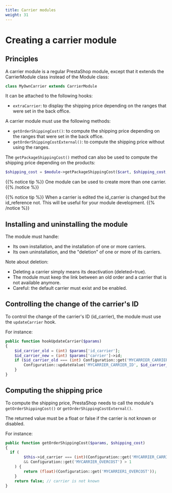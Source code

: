 ```yaml
---
title: Carrier modules
weight: 31
---
```


# Creating a carrier module

## Principles

A carrier module is a regular PrestaShop module, except that it extends the CarrierModule class instead of the Module class:

```php
class MyOwnCarrier extends CarrierModule
```

It can be attached to the following hooks:

* `extraCarrier`: to display the shipping price depending on the ranges that were set in the back office.

A carrier module must use the following methods:

* `getOrderShippingCost()`: to compute the shipping price depending on the ranges that were set in the back office.
* `getOrderShippingCostExternal()`: to compute the shipping price without using the ranges.

The `getPackageShippingCost()` method can also be used to compute the shipping price depending on the products:

```php
$shipping_cost = $module->getPackageShippingCost($cart, $shipping_cost, $products);
```

{{% notice tip %}}
One module can be used to create more than one carrier.
{{% /notice %}}

{{% notice tip %}}
When a carrier is edited the id_carrier is changed but the id_reference not. This will be useful for your module development.
{{% /notice %}}

## Installing and uninstalling the module

The module must handle:

* Its own installation, and the installation of one or more carriers.
* Its own uninstallation, and the "deletion" of one or more of its carriers.

Note about deletion:

* Deleting a carrier simply means its deactivation (deleted=true).
* The module must keep the link between an old order and a carrier that is not available anymore.
* Careful: the default carrier must exist and be enabled.

## Controlling the change of the carrier's ID

To control the change of the carrier's ID (id_carrier), the module must use the `updateCarrier` hook.

For instance:

```php
public function hookUpdateCarrier($params)
{
    $id_carrier_old = (int) $params['id_carrier'];
    $id_carrier_new = (int) $params['carrier']->id;
    if ($id_carrier_old === (int) Configuration::get('MYCARRIER_CARRIER_ID')) {
        Configuration::updateValue('MYCARRIER_CARRIER_ID', $id_carrier_new);
    }
}
```

## Computing the shipping price

To compute the shipping price, PrestaShop needs to call the module's `getOrderShippingCost()` or `getOrderShippingCostExternal()`.

The returned value must be a float or false if the carrier is not known or disabled.

For instance:

```php
public function getOrderShippingCost($params, $shipping_cost)
{
  if (
        $this->id_carrier === (int)(Configuration::get('MYCARRIER_CARRIER_ID'))
        && Configuration::get('MYCARRIER_OVERCOST') > 1
    ) {
        return (float)(Configuration::get('MYCARRIER1_OVERCOST'));
    }
    return false; // carrier is not known
}
```
